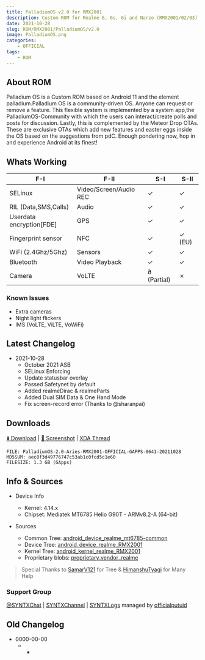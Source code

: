 ```yaml
---
title: PalladiumOS v2.0 for RMX2001
description: Custom ROM for Realme 6, 6s, 6i and Narzo (RMX2001/02/03)
date: 2021-10-28
slug: ROM/RMX2001/PalladiumOS/v2.0
image: PalladiumOS.png
categories:
    - OFFICIAL
tags:
    - ROM
---
```


## About ROM
Palladium OS is a Custom ROM based on Android 11 and the element palladium.Palladium OS is a community-driven OS. Anyone can request or remove a feature. This flexible system is implemented by a system app,the PalladiumOS-Community with which the users can interact/create polls and posts for discussion. Lastly, this is complemented by the Meteor Drop OTAs. These are exclusive OTAs which add new features and easter eggs inside the OS based on the suggestions from pdC. Enough pondering now, hop in and experience Android at its finest!

## Whats Working
F-I | F-II | S-I | S-II
---------|---------|---------|---------
SELinux | Video/Screen/Audio REC | ✓ | ✓
RIL (Data,SMS,Calls) | Audio | ✓ | ✓
Userdata encryption[FDE] | GPS | ✓ | ✓
Fingerprint sensor | NFC | ✓ | ✓ (EU)
WiFi (2.4Ghz/5Ghz) | Sensors | ✓ | ✓
Bluetooth | Video Playback | ✓ | ✓
Camera | VoLTE | ∂ (Partial) | ✗

### Known Issues
* Extra cameras
* Night light flickers
* IMS (VoLTE, ViLTE, VoWiFi)

## Latest Changelog
* 2021-10-28
  * October 2021 ASB
  * SELinux Enforcing
  * Update statusbar overlay
  * Passed Safetynet by default
  * Added realmeDirac & realmeParts
  * Added Dual SIM Data & One Hand Mode
  * Fix screen-record error (Thanks to @sharanpai)

## Downloads
[⬇️ Download](https://www.pling.com/p/1513489/) | [🌆 Screenshot](https://t.me/SYNTXchannel/) | [XDA Thread](https://forum.xda-developers.com/)

```
FILE: PalladiumOS-2.0-Aries-RMX2001-OFFICIAL-GAPPS-0641-20211028
MD5SUM: aec8f3d49776747c53ab1c0fcd5c1e60
FILESIZE: 1.3 GB (GApps)
```

## Info & Sources
* Device Info
  * Kernel: 4.14.x
  * Chipset: Mediatek MT6785 Helio G90T - ARMv8.2-A (64-bit)

* Sources
  * Common Tree: [android_device_realme_mt6785-common](https://github.com/officialputuid/android_device_realme_mt6785-common)
  * Device Tree: [android_device_realme_RMX2001](https://github.com/officialputuid/android_device_realme_RMX2001)
  * Kernel Tree: [android_kernel_realme_RMX2001](https://github.com/officialputuid/android_kernel_realme_RMX2001)
  * Proprietary blobs: [proprietary_vendor_realme](https://github.com/officialputuid/proprietary_vendor_realme)
>  Special Thanks to [SamarV121](https://github.com/SamarV-121) for Tree & [HimanshuTyagi](https://github.com/ManshuTyagi) for Many Help

### Support Group
[@SYNTXChat](https://t.me/SYNTXchat) | [SYNTXChannel](https://t.me/SYNTXchannel) | [SYNTXLogs](https://t.me/SYNTXlogs) managed by [officialputuid](https://t.me/officialputuid)

## Old Changelog
* 0000-00-00
  * -
